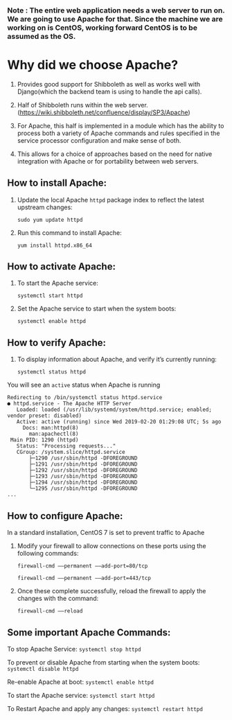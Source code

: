 ### Note : The entire web application needs a web server to run on. We are going to use Apache for that. Since the machine we are working on is CentOS, working forward CentOS is to be assumed as the OS.

# Why did we choose Apache? 
1. Provides good support for Shibboleth as well as works well with Django(which the backend team is using to handle the api calls). 
	
2. Half of Shibboleth runs within the web server. (https://wiki.shibboleth.net/confluence/display/SP3/Apache)

3. For Apache, this half is implemented in a module which has the ability to process both a variety of Apache commands and rules specified in the service processor configuration and make sense of both.
	
4. This allows for a choice of approaches based on the need for native integration with Apache or for portability between web servers.
	
## How to install Apache:
1. Update the local Apache ```httpd``` package index to reflect the latest upstream changes:

	```sudo yum update httpd```
	
2. Run this command to install Apache:

	```yum install httpd.x86_64```
	
## How to activate Apache:
1. To start the Apache service:

	```systemctl start httpd```
	
2. Set the Apache service to start when the system boots:

	```systemctl enable httpd```
	
## How to verify Apache:
1. To display information about Apache, and verify it’s currently running:

	```systemctl status httpd```
	
You will see an ```active``` status when Apache is running

	Redirecting to /bin/systemctl status httpd.service
	● httpd.service - The Apache HTTP Server
	   Loaded: loaded (/usr/lib/systemd/system/httpd.service; enabled; vendor preset: disabled)
	   Active: active (running) since Wed 2019-02-20 01:29:08 UTC; 5s ago
	     Docs: man:httpd(8)
		   man:apachectl(8)
	 Main PID: 1290 (httpd)
	   Status: "Processing requests..."
	   CGroup: /system.slice/httpd.service
		   ├─1290 /usr/sbin/httpd -DFOREGROUND
		   ├─1291 /usr/sbin/httpd -DFOREGROUND
		   ├─1292 /usr/sbin/httpd -DFOREGROUND
		   ├─1293 /usr/sbin/httpd -DFOREGROUND
		   ├─1294 /usr/sbin/httpd -DFOREGROUND
		   └─1295 /usr/sbin/httpd -DFOREGROUND
	...

	
## How to configure Apache:
In a standard installation, CentOS 7 is set to prevent traffic to Apache

1. Modify your firewall to allow connections on these ports using the following commands:

	```firewall-cmd ––permanent ––add-port=80/tcp```
	
	```firewall-cmd ––permanent ––add-port=443/tcp```
	
2. Once these complete successfully, reload the firewall to apply the changes with the command:

	```firewall-cmd ––reload```	

## Some important Apache Commands:

To stop Apache Service: 
	```systemctl stop httpd```
	
To prevent or disable Apache from starting when the system boots: 
	```systemctl disable httpd```
	
Re-enable Apache at boot: 
	```systemctl enable httpd```
	
To start the Apache service:
	```systemctl start httpd```
	
To Restart Apache and apply any changes: 
	```systemctl restart httpd```





